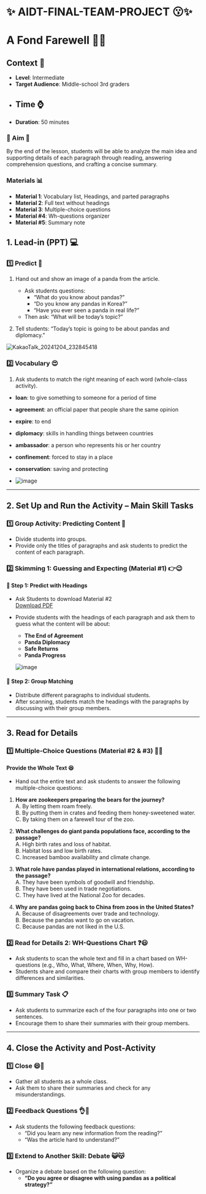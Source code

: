 # :sparkles: AIDT-FINAL-TEAM-PROJECT :kissing::sparkles:

# A Fond Farewell :panda_face::broken_heart:
## Context :bookmark_tabs:
- **Level**: Intermediate  
- **Target Audience**: Middle-school 3rd graders
- ## Time :watch:
- **Duration**: 50 minutes
  
### :dancer:   Aim  :dancer:
By the end of the lesson, students will be able to analyze the main idea and supporting details of each paragraph through reading, answering comprehension questions, and crafting a concise summary.

### Materials  :bar_chart:
- **Material 1**: Vocabulary list, Headings, and parted paragraphs  
- **Material 2**: Full text without headings  
- **Material 3**: Multiple-choice questions  
- **Material #4**: Wh-questions organizer  
- **Material #5**: Summary note
  
## 1. Lead-in (PPT)  :computer:
### :one: Predict :information_desk_person:
1. Hand out and show an image of a panda from the article.  
   - Ask students questions:  
     - “What do you know about pandas?”  
     - “Do you know any pandas in Korea?”  
     - “Have you ever seen a panda in real life?”  
   - Then ask: “What will be today’s topic?”
     
2. Tell students: “Today’s topic is going to be about pandas and diplomacy.”

 ![KakaoTalk_20241204_232845418](https://github.com/user-attachments/assets/943e484b-20b6-4cbc-aa7a-2a63f5b6c021)


### :two: Vocabulary :heart_eyes:
1. Ask students to match the right meaning of each word (whole-class activity).  

- **loan**: to give something to someone for a period of time  
- **agreement**: an official paper that people share the same opinion  
- **expire**: to end  
- **diplomacy**: skills in handling things between countries  
- **ambassador**: a person who represents his or her country  
- **confinement**: forced to stay in a place  
- **conservation**: saving and protecting

- ![image](https://github.com/user-attachments/assets/1ed7a550-a921-44af-a317-4de5049a1132)

---
## 2. Set Up and Run the Activity – Main Skill Tasks

### :one: Group Activity: Predicting Content :heartbeat:
- Divide students into groups.  
- Provide only the titles of paragraphs and ask students to predict the content of each paragraph.


### :two: Skimming 1: Guessing and Expecting (Material #1)  :point_right::wink:
#### :pushpin: Step 1: Predict with Headings
- Ask Students to download Material #2  
[Download PDF](https://github.com/Eukkjin/AIDT-FINAL-TEAM-PROJECT/raw/main/Material%20%232.pdf)
- Provide students with the headings of each paragraph and ask them to guess what the content will be about:
  - **The End of Agreement**  
  - **Panda Diplomacy**  
  - **Safe Returns**  
  - **Panda Progress**

  ![image](https://github.com/user-attachments/assets/b6fc4242-bf03-45c9-8012-c5ff589336da)


#### :pushpin: Step 2: Group Matching
- Distribute different paragraphs to individual students.  
- After scanning, students match the headings with the paragraphs by discussing with their group members.

---

## 3. Read for Details 
### :one: Multiple-Choice Questions (Material #2 & #3) :newspaper::sparkles:

#### Provide the Whole Text  :laughing:
- Hand out the entire text and ask students to answer the following multiple-choice questions:

1. **How are zookeepers preparing the bears for the journey?**  
   A. By letting them roam freely.  
   B. By putting them in crates and feeding them honey-sweetened water.  
   C. By taking them on a farewell tour of the zoo.

2. **What challenges do giant panda populations face, according to the passage?**  
   A. High birth rates and loss of habitat.  
   B. Habitat loss and low birth rates.  
   C. Increased bamboo availability and climate change.

3. **What role have pandas played in international relations, according to the passage?**  
   A. They have been symbols of goodwill and friendship.  
   B. They have been used in trade negotiations.  
   C. They have lived at the National Zoo for decades.

4. **Why are pandas going back to China from zoos in the United States?**  
   A. Because of disagreements over trade and technology.  
   B. Because the pandas want to go on vacation.  
   C. Because pandas are not liked in the U.S.


### :two: Read for Details 2: WH-Questions Chart  :question::smiley:
- Ask students to scan the whole text and fill in a chart based on WH-questions (e.g., Who, What, Where, When, Why, How).  
- Students share and compare their charts with group members to identify differences and similarities.


### :three: Summary Task  :clipboard:
- Ask students to summarize each of the four paragraphs into one or two sentences.  
- Encourage them to share their summaries with their group members.

---
## 4. Close the Activity and Post-Activity

### :one: Close :smile::clap:
- Gather all students as a whole class.  
- Ask them to share their summaries and check for any misunderstandings.  


### :two: Feedback Questions :ok_hand::dizzy:
- Ask students the following feedback questions:  
  - “Did you learn any new information from the reading?”  
  - “Was the article hard to understand?”


### :three: Extend to Another Skill: Debate :smiley_cat::kissing_cat:
- Organize a debate based on the following question:  
  - **“Do you agree or disagree with using pandas as a political strategy?”**
